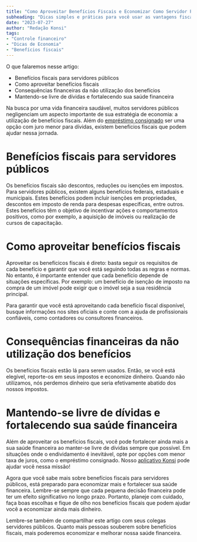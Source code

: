 ```yaml
---
title: "Como Aproveitar Benefícios Fiscais e Economizar Como Servidor Público"
subheading: "Dicas simples e práticas para você usar as vantagens fiscais a seu favor e economizar mais do seu dinheiro"
date: "2023-07-27"
author: "Redação Konsi"
tags:
- "Controle financeiro"
- "Dicas de Economia"
- "Benefícios fiscais"
---
```


O que falaremos nesse artigo:
- Benefícios fiscais para servidores públicos
- Como aproveitar benefícios fiscais
- Consequências financeiras da não utilização dos benefícios
- Mantendo-se livre de dívidas e fortalecendo sua saúde financeira

Na busca por uma vida financeira saudável, muitos servidores públicos negligenciam um aspecto importante de sua estratégia de economia: a utilização de benefícios fiscais. Além do [empréstimo consignado](https://konsi.com.br/postagens/tudo-sobre-prova-de-vida-do-inss-para-servidores-pblicos) ser uma opção com juro menor para dívidas, existem benefícios fiscais que podem ajudar nessa jornada.

# Benefícios fiscais para servidores públicos

Os benefícios fiscais são descontos, reduções ou isenções em impostos. Para servidores públicos, existem alguns benefícios federais, estaduais e municipais. Estes benefícios podem incluir isenções em propriedades, descontos em imposto de renda para despesas específicas, entre outros. Estes benefícios têm o objetivo de incentivar ações e comportamentos positivos, como por exemplo, a aquisição de imóveis ou realização de cursos de capacitação.   

# Como aproveitar benefícios fiscais

Aproveitar os benefícicos fiscais é direto: basta seguir os requisitos de cada benefício e garantir que você está seguindo todas as regras e normas. No entanto, é importante entender que cada benefício depende de situações específicas. Por exemplo: um benefício de isenção de imposto na compra de um imóvel pode exigir que o imóvel seja a sua residência principal.

Para garantir que você está aproveitando cada benefício fiscal disponível, busque informações nos sites oficiais e conte com a ajuda de profissionais confiáveis, como contadores ou consultores financeiros.

# Consequências financeiras da não utilização dos benefícios

Os benefícios fiscais estão lá para serem usados. Então, se você está elegível, reporte-os em seus impostos e economize dinheiro. Quando não utilizamos, nós perdemos dinheiro que seria efetivamente abatido dos nossos impostos.  

# Mantendo-se livre de dívidas e fortalecendo sua saúde financeira

Além de aproveitar os benefícios fiscais, você pode fortalecer ainda mais a sua saúde financeira ao manter-se livre de dívidas sempre que possível. Em situações onde o endividamento é inevitável, opte por opções com menor taxa de juros, como o empréstimo consignado. Nosso [aplicativo Konsi](https://konsi.com.br/app-download) pode ajudar você nessa missão! 

Agora que você sabe mais sobre benefícios fiscais para servidores públicos, está preparado para economizar mais e fortalecer sua saúde financeira. Lembre-se sempre que cada pequena decisão financeira pode ter um efeito significativo no longo prazo. Portanto, planeje com cuidado, faça boas escolhas e fique de olho nos benefícios fiscais que podem ajudar você a economizar ainda mais dinheiro.

Lembre-se também de compartilhar este artigo com seus colegas servidores públicos. Quanto mais pessoas souberem sobre benefícios fiscais, mais poderemos economizar e melhorar nossa saúde financeira.